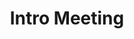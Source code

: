 ---
credit:
- Ian Klatzco
featured: false
recording: ''
slides: intro_meeting.pdf
tags:
- SIGPwny meetings will always be 15m of presentation, and 45m of interactive activity.
- Discussed what to expect out of this security club, and what you can learn / where
  you can go (jobs, research opportunities, internships)
- Played sigpwnyCTF with prepared challenges.
time_close: ''
time_start: '2018-09-07T02:15:00.000000Z'
title: Intro Meeting
---